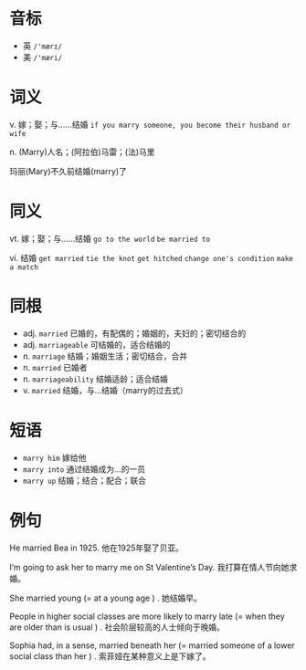 # 音标

- 英 `/'mærɪ/`
- 美 `/'mæri/`

# 词义

v. 嫁；娶；与……结婚
`if you marry someone, you become their husband or wife`

n. (Marry)人名；(阿拉伯)马雷；(法)马里




玛丽(Mary)不久前结婚(marry)了

# 同义

vt. 嫁；娶；与……结婚
`go to the world` `be married to`

vi. 结婚
`get married` `tie the knot` `get hitched` `change one's condition` `make a match`

# 同根

- adj. `married` 已婚的，有配偶的；婚姻的，夫妇的；密切结合的
- adj. `marriageable` 可结婚的，适合结婚的
- n. `marriage` 结婚；婚姻生活；密切结合，合并
- n. `married` 已婚者
- n. `marriageability` 结婚适龄；适合结婚
- v. `married` 结婚，与…结婚（marry的过去式）

# 短语

- `marry him` 嫁给他
- `marry into` 通过结婚成为…的一员
- `marry up` 结婚；结合；配合；联合

# 例句

He married Bea in 1925.
他在1925年娶了贝亚。

I’m going to ask her to marry me on St Valentine’s Day.
我打算在情人节向她求婚。

She married young (= at a young age ) .
她结婚早。

People in higher social classes are more likely to marry late (= when they are older than is usual ) .
社会阶层较高的人士倾向于晚婚。

Sophia had, in a sense, married beneath her (= married someone of a lower social class than her ) .
索菲娅在某种意义上是下嫁了。


